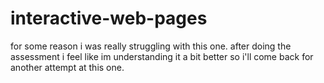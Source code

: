 # interactive-web-pages
for some reason i was really struggling with this one. after doing the assessment i feel like im understanding it a bit better so i'll come back for another attempt at this one.
